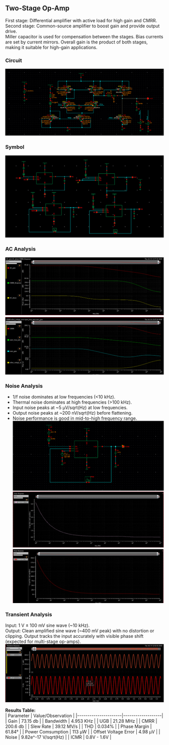 ## Two-Stage Op-Amp
First stage: Differential amplifier with active load for high gain and CMRR.  
Second stage: Common-source amplifier to boost gain and provide output drive.  
Miller capacitor is used for compensation between the stages. Bias currents are set by current mirrors. Overall gain is the product of both stages, making it suitable for high-gain applications.  

### Circuit
![Circuit](Screenshots/Circuit.png) 

### Symbol
![Symbol](Screenshots/Symbols.png) 
 
### AC Analysis
![AC Analysis](Screenshots/AC_Analysis.png)  

### Noise Analysis  
- 1/f noise dominates at low frequencies (<10 kHz).  
- Thermal noise dominates at high frequencies (>100 kHz).  
- Input noise peaks at ~5 µV/sqrt(Hz) at low frequencies.  
- Output noise peaks at ~200 nV/sqrt(Hz) before flattening.  
- Noise performance is good in mid-to-high frequency range. 
![Noise Analysis](Screenshots/Noise_Analysis.png)   
![Noise Graphs](Screenshots/Noise_Graph.png)  

### Transient Analysis  
Input: 1 V ± 100 mV sine wave (~10 kHz).  
Output: Clean amplified sine wave (~400 mV peak) with no distortion or clipping. Output tracks the input accurately with visible phase shift (expected for multi-stage op-amps).  
![Transient Analysis](Screenshots/Transient_Analysis.png)  

**Results Table:**  
| Parameter            | Value/Observation |
|----------------------|-------------------|
| Gain                 | 73.15 db |
| Bandwidth            | 4.953 KHz |
| UGB                  | 21.28 MHz |
| CMRR                 | 200.6 db |
| Slew Rate            | 39.12 MV/s |
| THD                  | 0.034% |
| Phase Margin         | 61.84° |
| Power Comsumption    | 113 µW |
| Offset Voltage Error | 4.98 µV |
| Noise                | 9.82e^-17 V/sqrt(Hz) |
| ICMR                 | 0.8V - 1.6V |
